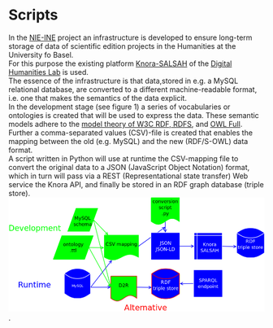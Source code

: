 # Scripts
In the [NIE-INE](http://www.fee.unibas.ch/nie_ine.html) project an infrastructure is developed to ensure long-term storage of data of scientific edition projects in the Humanities at the University fo Basel.  
For this purpose the existing platform [Knora-SALSAH](https://github.com/dhlab-basel/Knora) of the [Digital Humanities Lab](https://github.com/dhlab-basel) is used.  
The essence of the infrastructure is that data,stored in e.g. a MySQL relational database, are converted to a different machine-readable format, i.e. one that makes the semantics of the data explicit.  
In the development stage (see figure 1) a series of vocabularies or ontologies is created that will be used to express the data. These semantic models adhere to the [model theory of W3C RDF, RDFS](https://www.w3.org/TR/2002/WD-rdf-mt-20020429/), and [OWL Full](https://www.w3.org/TR/owl-semantics/).
Further a comma-separated values (CSV)-file is created that enables the mapping between the old (e.g. MySQL) and the new (RDF/S-OWL) data format.  
A script written in Python will use at runtime the CSV-mapping file to convert the original data to a JSON (JavaScript Object Notation) format, which in turn will pass via a REST (Representational state transfer) Web service the Knora API, and finally be stored in an RDF graph database (triple store).  
![figure](https://github.com/nie-ine/Scripts/blob/master/MySQL-migration.png).
